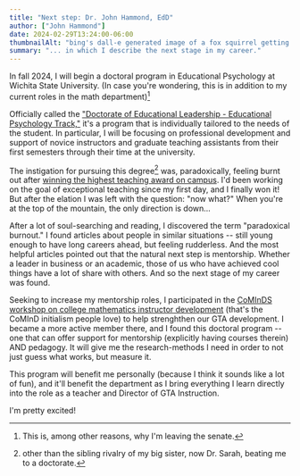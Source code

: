 ```yaml
---
title: "Next step: Dr. John Hammond, EdD"
author: ["John Hammond"]
date: 2024-02-29T13:24:00-06:00
thumbnailAlt: "bing's dall-e generated image of a fox squirrel getting a phd"
summary: "... in which I describe the next stage in my career."
---
```


In fall 2024, I will begin a doctoral program in Educational Psychology at Wichita State University.  (In case you're wondering, this is in addition to my current roles in the math department)[^2]

Officially called the ["Doctorate of Educational Leadership - Educational Psychology Track,"](https://www.wichita.edu/academics/applied_studies/isle/edd_ed-psych.php) it's a program that is individually tailored to the needs of the student. In particular, I will be focusing on professional development and support of novice instructors and graduate teaching assistants from their first semesters through their time at the university.

The instigation for pursuing this degree[^1] was, paradoxically, feeling burnt out after [winning the highest teaching award on campus](../../../2023/me-and-dad-award/). I'd been working on the goal of exceptional teaching since my first day, and I finally won it!  But after the elation I was left with the question: "now what?"  When you're at the top of the mountain, the only direction is down...

After a lot of soul-searching and reading, I discovered the term "paradoxical burnout." I found articles about people in similar situations -- still young enough to have long careers ahead, but feeling rudderless. And the most helpful articles pointed out that the natural next step is mentorship.  Whether a leader in business or an academic, those of us who have achieved cool things have a lot of share with others. And so the next stage of my career was found.

Seeking to increase my mentorship roles, I participated in the [CoMInDS workshop on college mathematics instructor development](https://maa.org/programs-and-communities/professional-development/cominds) (that's the CoMInD initialism people love) to help strenghthen our GTA development.  I became a more active member there, and I found this doctoral program -- one that can offer support for mentorship (explicitly having courses therein) AND pedagogy. It will give me the research-methods I need in order to not just guess what works, but measure it. 

This program will benefit me personally (because I think it sounds like a lot of fun), and it'll benefit the department as I bring everything I learn directly into the role as a teacher and Director of GTA Instruction. 

I'm pretty excited!

[^1]: other than the sibling rivalry of my big sister, now Dr. Sarah, beating me to a doctorate.

[^2]: This is, among other reasons, why I'm leaving the senate.